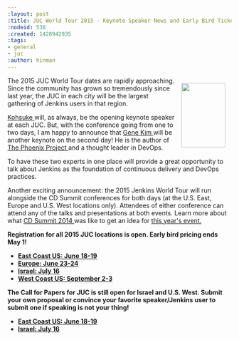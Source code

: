 ```yaml
---
:layout: post
:title: JUC World Tour 2015 - Keynote Speaker News and Early Bird Tickets
:nodeid: 538
:created: 1428942935
:tags:
- general
- juc
:author: hinman
---
```

<div style="float:right; margin:1em">
<img src="https://jenkins-ci.org/sites/default/files/images/The-Phoenix-Project-border_2.png" width=99 height=144>
</div>

<p>The 2015 JUC World Tour dates are rapidly approaching. Since the community has grown so tremendously since last year, the JUC in each city will be the largest gathering of Jenkins users in that region.</p>

<p><a href="https://twitter.com/kohsukekawa"> Kohsuke </a>will, as always, be the opening keynote speaker at each JUC. But, with the conference going from one to two days, I am happy to announce that <a href="http://www.realgenekim.me/"> Gene Kim </a> will be another keynote on the second day! He is the author of <a href="http://www.amazon.com/Phoenix-Project-DevOps-Helping-Business/dp/0988262592/ref=tmm_hrd_swatch_0?_encoding=UTF8&sr=8-1&qid=1428523232"> The Phoenix Project </a> and a thought leader in DevOps.</p>

<p>To have these two experts in one place will provide a great opportunity to talk about Jenkins as the foundation of continuous delivery and DevOps practices.</p>

<p>Another exciting announcement: the 2015 Jenkins World Tour will run alongside the CD Summit conferences for both days (at the U.S. East, Europe and U.S. West locations only). Attendees of either conference can attend any of the talks and presentations at both events. Learn more about what <a href="https://www.cloudbees.com/cdsummit"> CD Summit 2014 </a> was like to get an idea for <a href="http://www.cloudbees.com/cdsummit-2015/"> this year's event.</a></p>

<p><b>Registration for all 2015 JUC locations is open. Early bird pricing ends May 1!</b></p>
<ul><li><b><a href="https://www.regonline.com/register/checkin.aspx?EventId=1698436&MethodId=0&EventSessionId=&startnewreg=1">East Coast US: June 18-19</a></b>
<li><b><a href="https://www.regonline.com/Register/Checkin.aspx?EventID=1698435">Europe: June 23-24</a></b>
<li><b><a href="https://www.eventbrite.com/e/jenkins-user-conference-israel-tlv-david-inter-continental-july-16-2015-tickets-16393557572">Israel: July 16</a></b>
<li><b><a href="https://www.regonline.com/Register/Checkin.aspx?EventID=1697214">West Coast US: September 2-3</a></b></ul>

<p><b>The Call for Papers for JUC is still open for Israel and U.S. West. Submit your own proposal or convince your favorite speaker/Jenkins user to submit one if speaking is not your thing!</p>
<ul><li><a href="https://www.cloudbees.com/jenkins-user-conference-call-papers">East Coast US: June 18-19</a></b>
<li><b><a href="https://www.cloudbees.com/jenkins-user-conference-call-papers">Israel: July 16</a></b></ul>
